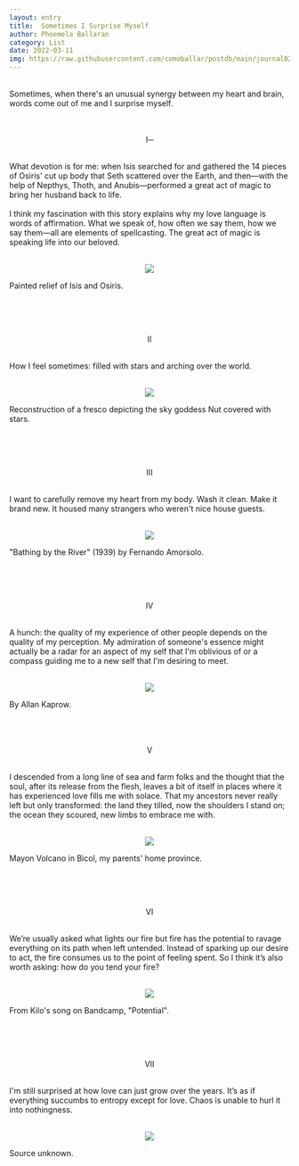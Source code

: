 ```yaml
---
layout: entry
title:  Sometimes I Surprise Myself
author: Phoemela Ballaran
category: List
date: 2022-03-11
img: https://raw.githubusercontent.com/comoballar/postdb/main/journal02/mirror.png
---
```

<br>
Sometimes, when there's an unusual synergy between my heart and brain, words come out of me and I surprise myself.
<br><br><br>
<p align="center">I─</p>
<br>
What devotion is for me: when Isis searched for and gathered the 14 pieces of Osiris' cut up body that Seth scattered over the Earth, and then—with the help of Nepthys, Thoth, and Anubis—performed a great act of magic to bring her husband back to life.<br><br>
I think my fascination with this story explains why my love language is words of affirmation. What we speak of, how often we say them, how we say them—all are elements of spellcasting. The great act of magic is speaking life into our beloved.
<br><br>
<p align="center"><img class="vertical" src="https://raw.githubusercontent.com/comoballar/postdb/main/journal02/isis.png"/><figcaption>Painted relief of Isis and Osiris.</figcaption></p>
<br><br><br>
<p align="center">II</p>
<br>
How I feel sometimes: filled with stars and arching over the world.
<br><br>
<p align="center"><img src="https://raw.githubusercontent.com/comoballar/postdb/main/journal02/nuit.png"/><figcaption>Reconstruction of a fresco depicting the sky goddess Nut covered with stars.</figcaption></p>
<br><br><br>
<p align="center">III</p>
<br>
I want to carefully remove my heart from my body. Wash it clean. Make it brand new. It housed many strangers who weren't nice house guests.
<br><br>
<p align="center"><img src="https://raw.githubusercontent.com/comoballar/postdb/main/journal02/bathing.png"/><figcaption>"Bathing by the River" (1939) by Fernando Amorsolo.</figcaption></p>
<br><br><br>
<p align="center">IV</p>
<br>
A hunch: the quality of my experience of other people depends on the quality of my perception. My admiration of someone's essence might actually be a radar for an aspect of my self that I'm oblivious of or a compass guiding me to a new self that I'm desiring to meet.
<br><br>
<p align="center"><img src="https://raw.githubusercontent.com/comoballar/postdb/main/journal02/mirror.png"/><figcaption>By Allan Kaprow.</figcaption>
<br><br><br>
<p align="center">V</p>
<br>
I descended from a long line of sea and farm folks and the thought that the soul, after its release from the flesh, leaves a bit of itself in places where it has experienced love fills me with solace. That my ancestors never really left but only transformed: the land they tilled, now the shoulders I stand on; the ocean they scoured, new limbs to embrace me with.
<br><br>
<p align="center"><img src="https://raw.githubusercontent.com/comoballar/postdb/main/journal02/mayon.png"/><figcaption>Mayon Volcano in Bicol, my parents' home province.</figcaption></p>
<br><br><br>
<p align="center">VI</p>
<br>
We’re usually asked what lights our fire but fire has the potential to ravage everything on its path when left untended. Instead of sparking up our desire to act, the fire consumes us to the point of feeling spent. So I think it’s also worth asking: how do you tend your fire?
<br><br>
<p align="center"><img src="https://raw.githubusercontent.com/comoballar/postdb/main/journal02/fire.png"/><figcaption>From Kilo's song on Bandcamp, "Potential".</figcaption></p>
<br><br><br>
<p align="center">VII</p>
<br>
I'm still surprised at how love can just grow over the years. It’s as if everything succumbs to entropy except for love. Chaos is unable to hurl it into nothingness.
<br><br>
<p align="center"><img src="https://raw.githubusercontent.com/comoballar/postdb/main/journal02/love.png"/><figcaption>Source unknown.</figcaption></p>
<br><br>

